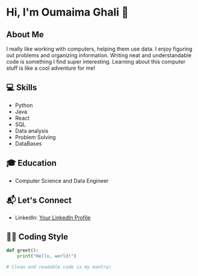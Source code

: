 # Hi, I'm Oumaima Ghali 👋

## About Me
I really like working with computers, helping them use data. I enjoy figuring out problems and organizing information. Writing neat and understandable code is something I find super interesting. Learning about this computer stuff is like a cool adventure for me!

## 💻 Skills
- Python
- Java
- React
- SQL
- Data analysis
- Problem Solving
- DataBases
  

## 🎓 Education
- Computer Science and Data Engineer


## 📬 Let's Connect
- LinkedIn: [Your LinkedIn Profile](https://www.linkedin.com/in/oumaima-ghali/)


## 👨‍💻 Coding Style
```python
def greet():
    print("Hello, world!")

# Clean and readable code is my mantra!
